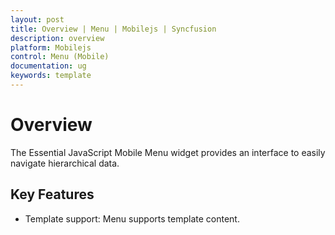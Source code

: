 ```yaml
---
layout: post
title: Overview | Menu | Mobilejs | Syncfusion
description: overview 
platform: Mobilejs
control: Menu (Mobile)
documentation: ug
keywords: template
---
```


# Overview 

The Essential JavaScript Mobile Menu widget provides an interface to easily navigate hierarchical data.

## Key Features

* Template support: Menu supports template content.
